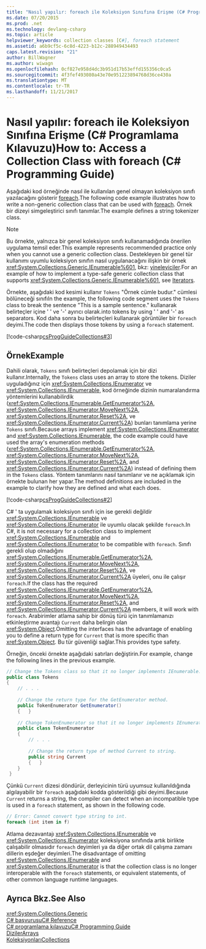 ```yaml
---
title: "Nasıl yapılır: foreach ile Koleksiyon Sınıfına Erişme (C# Programlama Kılavuzu)"
ms.date: 07/20/2015
ms.prod: .net
ms.technology: devlang-csharp
ms.topic: article
helpviewer_keywords: collection classes [C#], foreach statement
ms.assetid: a6b9cf5c-6c8d-4223-b12c-288949434493
caps.latest.revision: "21"
author: BillWagner
ms.author: wiwagn
ms.openlocfilehash: 0cf827e958d4dc3b951d17b53effd155356c0ca5
ms.sourcegitcommit: 4f3fef493080a43e70e951223894768d36ce430a
ms.translationtype: MT
ms.contentlocale: tr-TR
ms.lasthandoff: 11/21/2017
---
```

# <a name="how-to-access-a-collection-class-with-foreach-c-programming-guide"></a><span data-ttu-id="b9bdc-102">Nasıl yapılır: foreach ile Koleksiyon Sınıfına Erişme (C# Programlama Kılavuzu)</span><span class="sxs-lookup"><span data-stu-id="b9bdc-102">How to: Access a Collection Class with foreach (C# Programming Guide)</span></span>
<span data-ttu-id="b9bdc-103">Aşağıdaki kod örneğinde nasıl ile kullanılan genel olmayan koleksiyon sınıfı yazılacağını gösterir [foreach](../../../csharp/language-reference/keywords/foreach-in.md).</span><span class="sxs-lookup"><span data-stu-id="b9bdc-103">The following code example illustrates how to write a non-generic collection class that can be used with [foreach](../../../csharp/language-reference/keywords/foreach-in.md).</span></span> <span data-ttu-id="b9bdc-104">Örnek bir dizeyi simgeleştirici sınıfı tanımlar.</span><span class="sxs-lookup"><span data-stu-id="b9bdc-104">The example defines a string tokenizer class.</span></span>  
  
> [!NOTE]
>  <span data-ttu-id="b9bdc-105">Bu örnekte, yalnızca bir genel koleksiyon sınıfı kullanamadığında önerilen uygulama temsil eder.</span><span class="sxs-lookup"><span data-stu-id="b9bdc-105">This example represents recommended practice only when you cannot use a generic collection class.</span></span> <span data-ttu-id="b9bdc-106">Destekleyen bir genel tür kullanımı uyumlu koleksiyon sınıfın nasıl uygulanacağını ilişkin bir örnek <xref:System.Collections.Generic.IEnumerable%601>, bkz: [yineleyiciler](http://msdn.microsoft.com/library/f45331db-d595-46ec-9142-551d3d1eb1a7).</span><span class="sxs-lookup"><span data-stu-id="b9bdc-106">For an example of how to implement a type-safe generic collection class that supports <xref:System.Collections.Generic.IEnumerable%601>, see [Iterators](http://msdn.microsoft.com/library/f45331db-d595-46ec-9142-551d3d1eb1a7).</span></span>  
  
 <span data-ttu-id="b9bdc-107">Örnekte, aşağıdaki kod kesimi kullanır `Tokens` "Örnek cümle budur." cümlesi bölüneceği sınıfı</span><span class="sxs-lookup"><span data-stu-id="b9bdc-107">In the example, the following code segment uses the `Tokens` class to break the sentence "This is a sample sentence."</span></span> <span data-ttu-id="b9bdc-108">kullanarak belirteçler içine ' ' ve '-' ayırıcı olarak.</span><span class="sxs-lookup"><span data-stu-id="b9bdc-108">into tokens by using ' ' and '-' as separators.</span></span> <span data-ttu-id="b9bdc-109">Kod daha sonra bu belirteçleri kullanarak görüntüler bir `foreach` deyimi.</span><span class="sxs-lookup"><span data-stu-id="b9bdc-109">The code then displays those tokens by using a `foreach` statement.</span></span>  
  
 [!code-csharp[csProgGuideCollections#3](../../../csharp/programming-guide/classes-and-structs/codesnippet/CSharp/how-to-access-a-collection-class-with-foreach_1.cs)]  
  
## <a name="example"></a><span data-ttu-id="b9bdc-110">Örnek</span><span class="sxs-lookup"><span data-stu-id="b9bdc-110">Example</span></span>  
 <span data-ttu-id="b9bdc-111">Dahili olarak, `Tokens` sınıfı belirteçleri depolamak için bir dizi kullanır.</span><span class="sxs-lookup"><span data-stu-id="b9bdc-111">Internally, the `Tokens` class uses an array to store the tokens.</span></span> <span data-ttu-id="b9bdc-112">Diziler uyguladığınız için <xref:System.Collections.IEnumerator> ve <xref:System.Collections.IEnumerable>, kod örneğinde dizinin numaralandırma yöntemlerini kullanabilirdik (<xref:System.Collections.IEnumerable.GetEnumerator%2A>, <xref:System.Collections.IEnumerator.MoveNext%2A>, <xref:System.Collections.IEnumerator.Reset%2A>, ve <xref:System.Collections.IEnumerator.Current%2A>) bunları tanımlama yerine `Tokens` sınıfı.</span><span class="sxs-lookup"><span data-stu-id="b9bdc-112">Because arrays implement <xref:System.Collections.IEnumerator> and <xref:System.Collections.IEnumerable>, the code example could have used the array's enumeration methods (<xref:System.Collections.IEnumerable.GetEnumerator%2A>, <xref:System.Collections.IEnumerator.MoveNext%2A>, <xref:System.Collections.IEnumerator.Reset%2A>, and <xref:System.Collections.IEnumerator.Current%2A>) instead of defining them in the `Tokens` class.</span></span> <span data-ttu-id="b9bdc-113">Yöntem tanımlarını nasıl tanımlanır ve ne açıklamak için örnekte bulunan her yapar.</span><span class="sxs-lookup"><span data-stu-id="b9bdc-113">The method definitions are included in the example to clarify how they are defined and what each does.</span></span>  
  
 [!code-csharp[csProgGuideCollections#2](../../../csharp/programming-guide/classes-and-structs/codesnippet/CSharp/how-to-access-a-collection-class-with-foreach_2.cs)]  
  
 <span data-ttu-id="b9bdc-114">C# ' ta uygulamak koleksiyon sınıfı için ise gerekli değildir <xref:System.Collections.IEnumerable> ve <xref:System.Collections.IEnumerator> ile uyumlu olacak şekilde `foreach`.</span><span class="sxs-lookup"><span data-stu-id="b9bdc-114">In C#, it is not necessary for a collection class to implement <xref:System.Collections.IEnumerable> and <xref:System.Collections.IEnumerator> to be compatible with `foreach`.</span></span> <span data-ttu-id="b9bdc-115">Sınıfı gerekli olup olmadığını <xref:System.Collections.IEnumerable.GetEnumerator%2A>, <xref:System.Collections.IEnumerator.MoveNext%2A>, <xref:System.Collections.IEnumerator.Reset%2A>, ve <xref:System.Collections.IEnumerator.Current%2A> üyeleri, onu ile çalışır `foreach`.</span><span class="sxs-lookup"><span data-stu-id="b9bdc-115">If the class has the required <xref:System.Collections.IEnumerable.GetEnumerator%2A>, <xref:System.Collections.IEnumerator.MoveNext%2A>, <xref:System.Collections.IEnumerator.Reset%2A>, and <xref:System.Collections.IEnumerator.Current%2A> members, it will work with `foreach`.</span></span> <span data-ttu-id="b9bdc-116">Arabirimler atlama sahip bir dönüş türü için tanımlamanızı etkinleştirme avantajı `Current` daha belirgin olan <xref:System.Object>.</span><span class="sxs-lookup"><span data-stu-id="b9bdc-116">Omitting the interfaces has the advantage of enabling you to define a return type for `Current` that is more specific than <xref:System.Object>.</span></span> <span data-ttu-id="b9bdc-117">Bu tür güvenliği sağlar.</span><span class="sxs-lookup"><span data-stu-id="b9bdc-117">This provides type safety.</span></span>  
  
 <span data-ttu-id="b9bdc-118">Örneğin, önceki örnekte aşağıdaki satırları değiştirin.</span><span class="sxs-lookup"><span data-stu-id="b9bdc-118">For example, change the following lines in the previous example.</span></span>  
  
```csharp  
// Change the Tokens class so that it no longer implements IEnumerable.  
public class Tokens  
{  
    // . . .  
  
    // Change the return type for the GetEnumerator method.  
    public TokenEnumerator GetEnumerator()  
    {   }  
  
    // Change TokenEnumerator so that it no longer implements IEnumerator.  
    public class TokenEnumerator  
    {  
        // . . .  
  
        // Change the return type of method Current to string.  
        public string Current  
        {   }  
    }  
 }  
```  
  
 <span data-ttu-id="b9bdc-119">Çünkü `Current` dizesi döndürür, derleyicinin türü uyumsuz kullanıldığında algılayabilir bir `foreach` aşağıdaki kodda gösterildiği gibi deyimi.</span><span class="sxs-lookup"><span data-stu-id="b9bdc-119">Because `Current` returns a string, the compiler can detect when an incompatible type is used in a `foreach` statement, as shown in the following code.</span></span>  
  
```csharp  
// Error: Cannot convert type string to int.  
foreach (int item in f)    
```  
  
 <span data-ttu-id="b9bdc-120">Atlama dezavantajı <xref:System.Collections.IEnumerable> ve <xref:System.Collections.IEnumerator> koleksiyona sınıfında artık birlikte çalışabilir olmasıdır `foreach` deyimleri ya da diğer ortak dil çalışma zamanı dillerin eşdeğer deyimleri.</span><span class="sxs-lookup"><span data-stu-id="b9bdc-120">The disadvantage of omitting <xref:System.Collections.IEnumerable> and <xref:System.Collections.IEnumerator> is that the collection class is no longer interoperable with the `foreach` statements, or equivalent statements, of other common language runtime languages.</span></span>  
  
## <a name="see-also"></a><span data-ttu-id="b9bdc-121">Ayrıca Bkz.</span><span class="sxs-lookup"><span data-stu-id="b9bdc-121">See Also</span></span>  
 <xref:System.Collections.Generic>  
 [<span data-ttu-id="b9bdc-122">C# başvurusu</span><span class="sxs-lookup"><span data-stu-id="b9bdc-122">C# Reference</span></span>](../../../csharp/language-reference/index.md)  
 [<span data-ttu-id="b9bdc-123">C# programlama kılavuzu</span><span class="sxs-lookup"><span data-stu-id="b9bdc-123">C# Programming Guide</span></span>](../../../csharp/programming-guide/index.md)  
 [<span data-ttu-id="b9bdc-124">Diziler</span><span class="sxs-lookup"><span data-stu-id="b9bdc-124">Arrays</span></span>](../../../csharp/programming-guide/arrays/index.md)  
 [<span data-ttu-id="b9bdc-125">Koleksiyonları</span><span class="sxs-lookup"><span data-stu-id="b9bdc-125">Collections</span></span>](http://msdn.microsoft.com/library/e76533a9-5033-4a0b-b003-9c2be60d185b)
